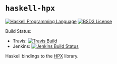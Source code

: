 # `haskell-hpx`
[![Haskell Programming Language](https://img.shields.io/badge/language-Haskell-blue.svg)][Haskell.org]
[![BSD3 License](http://img.shields.io/badge/license-BSD3-brightgreen.svg)][tl;dr Legal: BSD3]

[Haskell.org]:
  http://www.haskell.org
  "The Haskell Programming Language"
[tl;dr Legal: BSD3]:
  https://tldrlegal.com/license/bsd-3-clause-license-%28revised%29
  "BSD 3-Clause License (Revised)"

Build Status:
* Travis: [![Travis Build](https://img.shields.io/travis/iu-parfunc/haskell-hpx.svg)](https://travis-ci.org/iu-parfunc/haskell-hpx)
* Jenkins: [![Jenkins Build Status](http://tester-lin.soic.indiana.edu:8080/buildStatus/icon?job=Haskell_HPX)](http://tester-lin.soic.indiana.edu:8080/job/Haskell_HPX/)

Haskell bindings to the [HPX](https://hpx.crest.iu.edu/) library.
